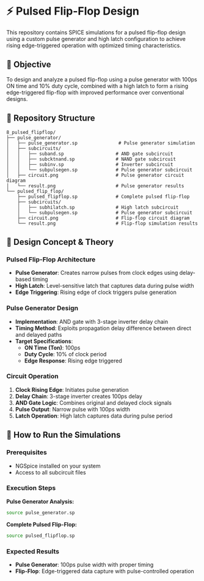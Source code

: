 # ⚡ Pulsed Flip-Flop Design

This repository contains SPICE simulations for a pulsed flip-flop design using a custom pulse generator and high latch configuration to achieve rising edge-triggered operation with optimized timing characteristics.

## 🎯 Objective

To design and analyze a pulsed flip-flop using a pulse generator with 100ps ON time and 10% duty cycle, combined with a high latch to form a rising edge-triggered flip-flop with improved performance over conventional designs.

## 📁 Repository Structure

```
8_pulsed_flipflop/
├── pulse_generator/
│   ├── pulse_generator.sp               # Pulse generator simulation
│   ├── subcircuits/
│   │   ├── suband.sp                   # AND gate subcircuit
│   │   ├── subcktnand.sp               # NAND gate subcircuit
│   │   ├── subinv.sp                   # Inverter subcircuit
│   │   └── subpulsegen.sp              # Pulse generator subcircuit
│   ├── circuit.png                     # Pulse generator circuit diagram
│   └── result.png                      # Pulse generator results
└── pulsed_flip_flop/
    ├── pulsed_flipflop.sp              # Complete pulsed flip-flop
    ├── subcircuits/
    │   ├── subhilatch.sp               # High latch subcircuit
    │   └── subpulsegen.sp              # Pulse generator subcircuit
    ├── circuit.png                     # Flip-flop circuit diagram
    └── result.png                      # Flip-flop simulation results
```

## 🔬 Design Concept & Theory

### Pulsed Flip-Flop Architecture
- **Pulse Generator**: Creates narrow pulses from clock edges using delay-based timing
- **High Latch**: Level-sensitive latch that captures data during pulse width
- **Edge Triggering**: Rising edge of clock triggers pulse generation

### Pulse Generator Design
- **Implementation**: AND gate with 3-stage inverter delay chain
- **Timing Method**: Exploits propagation delay difference between direct and delayed paths
- **Target Specifications**:
  - **ON Time (Ton)**: 100ps
  - **Duty Cycle**: 10% of clock period
  - **Edge Response**: Rising edge triggered

### Circuit Operation
1. **Clock Rising Edge**: Initiates pulse generation
2. **Delay Chain**: 3-stage inverter creates 100ps delay
3. **AND Gate Logic**: Combines original and delayed clock signals
4. **Pulse Output**: Narrow pulse with 100ps width
5. **Latch Operation**: High latch captures data during pulse period

## 🚀 How to Run the Simulations

### Prerequisites
- NGSpice installed on your system
- Access to all subcircuit files

### Execution Steps

**Pulse Generator Analysis:**
```bash
source pulse_generator.sp
```

**Complete Pulsed Flip-Flop:**
```bash
source pulsed_flipflop.sp
```

### Expected Results
- **Pulse Generator**: 100ps pulse width with proper timing
- **Flip-Flop**: Edge-triggered data capture with pulse-controlled operation
